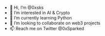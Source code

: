 - 👋 Hi, I’m @0xsks
- 👀 I’m interested in AI & Crypto
- 🌱 I’m currently learning Python
- 💞️ I’m looking to collaborate on web3 projects
- 📫 Reach me on Twitter @0xSparked

<!---
0xsks/0xsks is a ✨ special ✨ repository because its `README.md` (this file) appears on your GitHub profile.
You can click the Preview link to take a look at your changes.
--->
